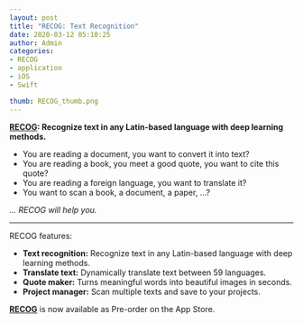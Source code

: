 ```yaml
---
layout: post
title: "RECOG: Text Recognition"
date: 2020-03-12 05:10:25
author: Admin
categories:
- RECOG
- application
- iOS
- Swift

thumb: RECOG_thumb.png
---
```


**[RECOG][applink]: Recognize text in any Latin-based language with deep learning methods.**

- You are reading a document, you want to convert it into text?
- You are reading a book, you meet a good quote, you want to cite this quote?
- You are reading a foreign language, you want to translate it?
- You want to scan a book, a document, a paper, ...?

*... RECOG will help you.*

***

RECOG features:

- **Text recognition:** Recognize text in any Latin-based language with deep learning methods.
- **Translate text:** Dynamically translate text between 59 languages.
- **Quote maker:** Turns meaningful words into beautiful images in seconds.
- **Project manager:** Scan multiple texts and save to your projects.

**[RECOG][applink]** is now available as Pre-order on the App Store.

[applink]: https://apps.apple.com/us/app/id1501456242
